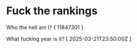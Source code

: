 # Fuck the rankings

Who the hell am I?
{ 11847301 }

What fucking year is it?
[ 2025-03-21T23:50:00Z ]
